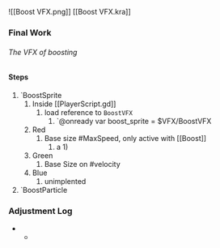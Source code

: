 ![[Boost VFX.png]]
[[Boost VFX.kra]]

### Final Work
###### The VFX of boosting

#### Steps
1) `BoostSprite
	1) Inside [[PlayerScript.gd]]
		1) load reference to `BoostVFX`
			1) `@onready var boost_sprite = $VFX/BoostVFX
	2) Red
		1) Base size #MaxSpeed, only active with [[Boost]]
			1) a
				1) 
	3) Green
		1) Base Size on #velocity 
	4) Blue
		1) unimplented
2) `BoostParticle

### Adjustment Log
- 
	- 
	 